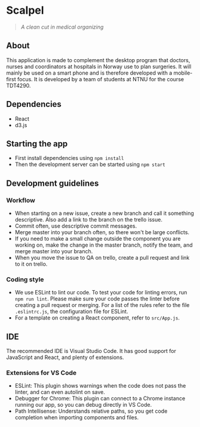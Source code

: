 # Scalpel
>*A clean cut in medical organizing*
## About
This application is made to complement the desktop program that doctors, nurses and coordinators at hospitals in Norway use to plan surgeries. It will mainly be used on a smart phone and is therefore developed with a mobile-first focus. It is developed by a team of students at NTNU for the course TDT4290.
## Dependencies
- React
- d3.js

## Starting the app
- First install dependencies using `npm install`
- Then the development server can be started using `npm start`

## Development guidelines

### Workflow
- When starting on a new issue, create a new branch and call it something descriptive. Also add a link to the branch on the trello issue.
- Commit often, use descriptive commit messages.
- Merge master into your branch often, so there won't be large conflicts.
- If you need to make a small change outside the component you are working on, make the change in the master branch, notify the team, and merge master into your branch.
- When you move the issue to QA on trello, create a pull request and link to it on trello.

### Coding style
- We use ESLint to lint our code. To test your code for linting errors, run `npm run lint`. Please make sure your code passes the linter before creating a pull request or merging. For a list of the rules refer to the file `.eslintrc.js`, the configuration file for ESLint.
- For a template on creating a React component, refer to `src/App.js`.

## IDE
The recommended IDE is Visual Studio Code. It has good support for JavaScript and React, and plenty of extensions.

### Extensions for VS Code
- ESLint: This plugin shows warnings when the code does not pass the linter, and can even autolint on save.
- Debugger for Chrome: This plugin can connect to a Chrome instance running our app, so you can debug directly in VS Code.
- Path Intellisense: Understands relative paths, so you get code completion when importing components and files.
